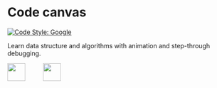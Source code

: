 # Code canvas

[![Code Style: Google](https://img.shields.io/badge/code%20style-google-blueviolet.svg)](https://github.com/google/gts)

Learn data structure and algorithms with animation and step-through debugging.

<div style="display: flex; gap: 40px;">
  <img src="https://cdn.jsdelivr.net/gh/devicons/devicon@latest/icons/react/react-original-wordmark.svg" height="40px" width="40px" />  
  <img src="https://cdn.jsdelivr.net/gh/devicons/devicon@latest/icons/nodejs/nodejs-original-wordmark.svg" height="40px" width="40px" />   
</div>
        
